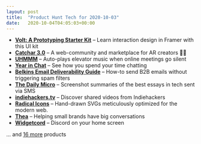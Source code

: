 ```yaml
---
layout: post
title:  "Product Hunt Tech for 2020-10-03"
date:   2020-10-04T04:05:03+00:00
---
```


* **[Volt: A Prototyping Starter Kit](https://www.producthunt.com/posts/volt-a-prototyping-starter-kit?utm_campaign=producthunt-api&utm_medium=api-v2&utm_source=Application%3A+Daily+Digest+RSS+v2+%28ID%3A+29748%29)** – Learn interaction design in Framer with this UI kit
* **[Catchar 3.0](https://www.producthunt.com/posts/catchar-3-0?utm_campaign=producthunt-api&utm_medium=api-v2&utm_source=Application%3A+Daily+Digest+RSS+v2+%28ID%3A+29748%29)** – A web-community and marketplace for AR creators 🦹‍♀️
* **[UHMMM](https://www.producthunt.com/posts/uhmmm?utm_campaign=producthunt-api&utm_medium=api-v2&utm_source=Application%3A+Daily+Digest+RSS+v2+%28ID%3A+29748%29)** – Auto-plays elevator music when online meetings go silent
* **[Year in Chat](https://www.producthunt.com/posts/year-in-chat?utm_campaign=producthunt-api&utm_medium=api-v2&utm_source=Application%3A+Daily+Digest+RSS+v2+%28ID%3A+29748%29)** – See how you spend your time chatting
* **[Belkins Email Deliverability Guide](https://www.producthunt.com/posts/belkins-email-deliverability-guide?utm_campaign=producthunt-api&utm_medium=api-v2&utm_source=Application%3A+Daily+Digest+RSS+v2+%28ID%3A+29748%29)** – How-to send B2B emails without triggering spam filters
* **[The Daily Micro](https://www.producthunt.com/posts/the-daily-micro?utm_campaign=producthunt-api&utm_medium=api-v2&utm_source=Application%3A+Daily+Digest+RSS+v2+%28ID%3A+29748%29)** – Screenshot summaries of the best essays in tech sent via SMS
* **[indiehackers.tv](https://www.producthunt.com/posts/indiehackers-tv?utm_campaign=producthunt-api&utm_medium=api-v2&utm_source=Application%3A+Daily+Digest+RSS+v2+%28ID%3A+29748%29)** – Discover shared videos from Indiehackers
* **[Radical Icons](https://www.producthunt.com/posts/radical-icons?utm_campaign=producthunt-api&utm_medium=api-v2&utm_source=Application%3A+Daily+Digest+RSS+v2+%28ID%3A+29748%29)** – Hand-drawn SVGs meticulously optimized for the modern web.
* **[Thea](https://www.producthunt.com/posts/thea?utm_campaign=producthunt-api&utm_medium=api-v2&utm_source=Application%3A+Daily+Digest+RSS+v2+%28ID%3A+29748%29)** – Helping small brands have big conversations
* **[Widgetcord](https://www.producthunt.com/posts/widgetcord?utm_campaign=producthunt-api&utm_medium=api-v2&utm_source=Application%3A+Daily+Digest+RSS+v2+%28ID%3A+29748%29)** – Discord on your home screen

… and [16 more](https://www.producthunt.com/tech) products